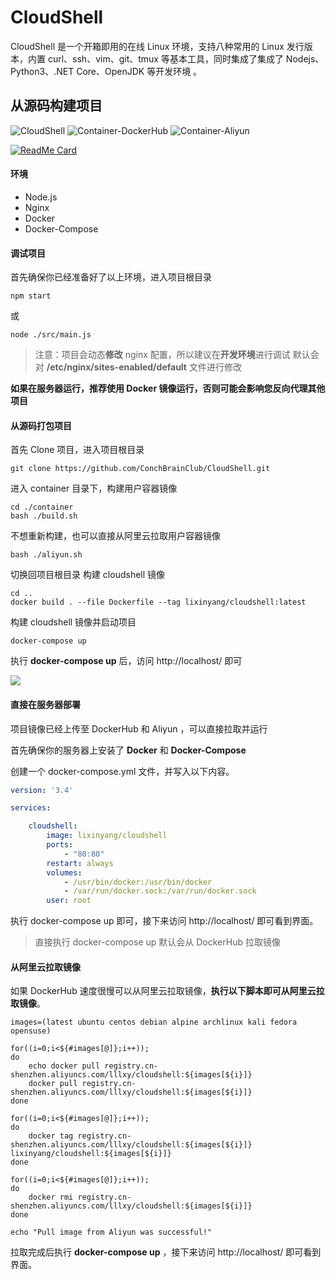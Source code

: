 # CloudShell

CloudShell 是一个开箱即用的在线 Linux 环境，支持八种常用的 Linux 发行版本，内置 curl、ssh、vim、git、tmux 等基本工具，同时集成了集成了 Nodejs、Python3、.NET Core、OpenJDK 等开发环境 。

## 从源码构建项目

![CloudShell](https://github.com/ConchBrainClub/CloudShell/workflows/CloudShell/badge.svg) ![Container-DockerHub](https://github.com/ConchBrainClub/CloudShell/workflows/Container-DockerHub/badge.svg) ![Container-Aliyun](https://github.com/ConchBrainClub/CloudShell/workflows/Container-Aliyun/badge.svg)

[![ReadMe Card](https://github-readme-stats.vercel.app/api/pin/?username=conchbrainclub&repo=cloudshell)](https://github.com/conchbrainclub/cloudshell)

#### 环境

- Node.js
- Nginx
- Docker
- Docker-Compose

#### 调试项目

首先确保你已经准备好了以上环境，进入项目根目录

```shell
npm start
```

或

```shell
node ./src/main.js
```

> 注意：项目会动态**修改** nginx 配置，所以建议在**开发环境**进行调试
默认会对 **/etc/nginx/sites-enabled/default** 文件进行修改

**如果在服务器运行，推荐使用 Docker 镜像运行，否则可能会影响您反向代理其他项目**

#### 从源码打包项目

首先 Clone 项目，进入项目根目录

```shell
git clone https://github.com/ConchBrainClub/CloudShell.git
```

进入 container 目录下，构建用户容器镜像

```shell
cd ./container
bash ./build.sh
```

不想重新构建，也可以直接从阿里云拉取用户容器镜像

```shell
bash ./aliyun.sh
```

切换回项目根目录
构建 cloudshell 镜像

```shell
cd ..
docker build . --file Dockerfile --tag lixinyang/cloudshell:latest
```

构建 cloudshell 镜像并启动项目

```shell
docker-compose up
```

执行 **docker-compose up** 后，访问 http://localhost/ 即可

![](https://corehome.oss-accelerate.aliyuncs.com/blogs/screencapture-180-76-232-34-1599031047847.png)

#### 直接在服务器部署

项目镜像已经上传至 DockerHub 和 Aliyun ，可以直接拉取并运行

首先确保你的服务器上安装了 **Docker** 和 **Docker-Compose**

创建一个 docker-compose.yml 文件，并写入以下内容。

```yaml
version: '3.4'

services:

    cloudshell:
        image: lixinyang/cloudshell
        ports:
            - "80:80"
        restart: always
        volumes:
            - /usr/bin/docker:/usr/bin/docker
            - /var/run/docker.sock:/var/run/docker.sock
        user: root
```

执行 docker-compose up 即可，接下来访问 http://localhost/ 即可看到界面。

> 直接执行 docker-compose up 默认会从 DockerHub 拉取镜像

#### 从阿里云拉取镜像

如果 DockerHub 速度很慢可以从阿里云拉取镜像，**执行以下脚本即可从阿里云拉取镜像**。

```shell
images=(latest ubuntu centos debian alpine archlinux kali fedora opensuse)

for((i=0;i<${#images[@]};i++));
do
    echo docker pull registry.cn-shenzhen.aliyuncs.com/lllxy/cloudshell:${images[${i}]}
    docker pull registry.cn-shenzhen.aliyuncs.com/lllxy/cloudshell:${images[${i}]}
done

for((i=0;i<${#images[@]};i++));
do
    docker tag registry.cn-shenzhen.aliyuncs.com/lllxy/cloudshell:${images[${i}]} lixinyang/cloudshell:${images[${i}]}
done

for((i=0;i<${#images[@]};i++));
do
    docker rmi registry.cn-shenzhen.aliyuncs.com/lllxy/cloudshell:${images[${i}]}
done

echo "Pull image from Aliyun was successful!"
```

拉取完成后执行 **docker-compose up** ，接下来访问 http://localhost/ 即可看到界面。
